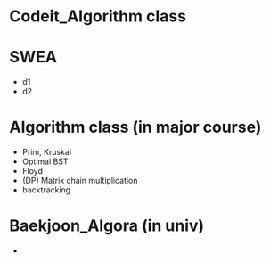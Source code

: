 # Codeit_Algorithm class

# SWEA
- d1 
- d2

# Algorithm class (in major course)
- Prim, Kruskal
- Optimal BST
- Floyd
- (DP) Matrix chain multiplication
- backtracking

# Baekjoon_Algora (in univ)
- 
